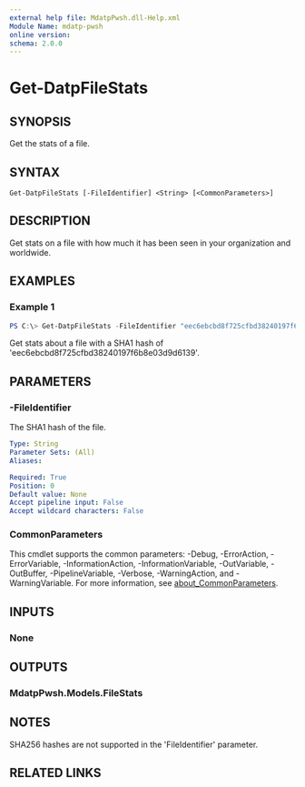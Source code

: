 ```yaml
---
external help file: MdatpPwsh.dll-Help.xml
Module Name: mdatp-pwsh
online version:
schema: 2.0.0
---
```


# Get-DatpFileStats

## SYNOPSIS
Get the stats of a file.

## SYNTAX

```
Get-DatpFileStats [-FileIdentifier] <String> [<CommonParameters>]
```

## DESCRIPTION
Get stats on a file with how much it has been seen in your organization and worldwide.

## EXAMPLES

### Example 1
```powershell
PS C:\> Get-DatpFileStats -FileIdentifier "eec6ebcbd8f725cfbd38240197f6b8e03d9d6139"
```

Get stats about a file with a SHA1 hash of 'eec6ebcbd8f725cfbd38240197f6b8e03d9d6139'.

## PARAMETERS

### -FileIdentifier
The SHA1 hash of the file.

```yaml
Type: String
Parameter Sets: (All)
Aliases:

Required: True
Position: 0
Default value: None
Accept pipeline input: False
Accept wildcard characters: False
```

### CommonParameters
This cmdlet supports the common parameters: -Debug, -ErrorAction, -ErrorVariable, -InformationAction, -InformationVariable, -OutVariable, -OutBuffer, -PipelineVariable, -Verbose, -WarningAction, and -WarningVariable. For more information, see [about_CommonParameters](http://go.microsoft.com/fwlink/?LinkID=113216).

## INPUTS

### None

## OUTPUTS

### MdatpPwsh.Models.FileStats

## NOTES

SHA256 hashes are not supported in the 'FileIdentifier' parameter.

## RELATED LINKS
